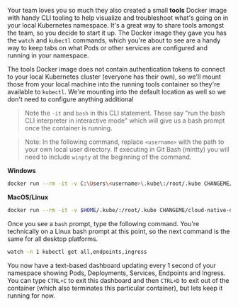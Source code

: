 Your team loves you so much they also created a small **tools** Docker image with handy CLI tooling to help visualize and troubleshoot what's going on in your local Kubernetes namespace.  It's a great way to share tools amongst the team, so you decide to start it up.  The Docker image they gave you has the `watch` and `kubectl` commands, which you're about to see are a handy way to keep tabs on what Pods or other services are configured and running in your namespace.

The tools Docker image does not contain authentication tokens to connect to your local Kubernetes cluster (everyone has their own), so we'll mount those from your local machine into the running tools container so they're available to `kubectl`.  We're mounting into the default location as well so we don't need to configure anything additional

> Note the `-it` and `bash` in this CLI statement.  These say "run the bash CLI interpreter in interactive mode" which will give us a bash prompt once the container is running.

> Note: In the following command, replace `<username>` with the path to your own local user directory.  If executing in Git Bash (mintty) you will need to include `winpty` at the beginning of the command.

**Windows**
```bash
docker run --rm -it -v C:\Users\<username>\.kube\:/root/.kube CHANGEME/cloud-native-demo-tools bash
```

**MacOS/Linux**
```bash
docker run --rm -it -v $HOME/.kube/:/root/.kube CHANGEME/cloud-native-demo-tools bash
```

Once you see a `bash` prompt, type the following command.  You're technically on a Linux bash prompt at this point, so the next command is the same for all desktop platforms.

```bash
watch -n 1 kubectl get all,endpoints,ingress
```

You now have a text-based dashboard updating every 1 second of your namespace showing Pods, Deployments, Services, Endpoints and Ingress.  You can type `CTRL+C` to exit this dashboard and then `CTRL+D` to exit out of the container (which also terminates this particular container), but lets keep it running for now.